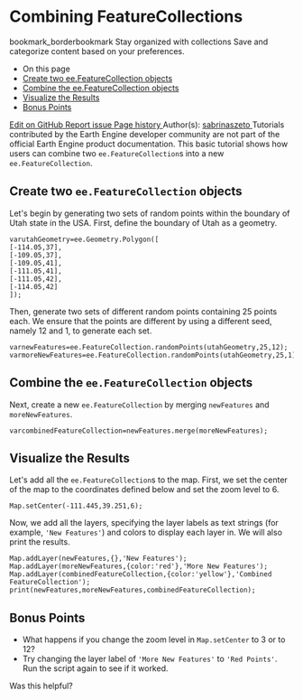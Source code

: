  
#  Combining FeatureCollections
bookmark_borderbookmark Stay organized with collections  Save and categorize content based on your preferences.
  * On this page
  * [Create two ee.FeatureCollection objects](https://developers.google.com/earth-engine/tutorials/community/combining-feature-collections#create_two_eefeaturecollection_objects)
  * [Combine the ee.FeatureCollection objects](https://developers.google.com/earth-engine/tutorials/community/combining-feature-collections#combine_the_eefeaturecollection_objects)
  * [Visualize the Results](https://developers.google.com/earth-engine/tutorials/community/combining-feature-collections#visualize_the_results)
  * [Bonus Points](https://developers.google.com/earth-engine/tutorials/community/combining-feature-collections#bonus_points)


[ Edit on GitHub ](https://github.com/google/earthengine-community/edit/master/tutorials/combining-feature-collections/index.md)
[ Report issue ](https://github.com/google/earthengine-community/issues/new?title=Issue%20with%20tutorials/combining-feature-collections/index.md&body=Issue%20Description)
[ Page history ](https://github.com/google/earthengine-community/commits/master/tutorials/combining-feature-collections/index.md)
Author(s): [ sabrinaszeto ](https://github.com/sabrinaszeto)
Tutorials contributed by the Earth Engine developer community are not part of the official Earth Engine product documentation. 
This basic tutorial shows how users can combine two `ee.FeatureCollection`s into a new `ee.FeatureCollection`. 
## Create two `ee.FeatureCollection` objects
Let's begin by generating two sets of random points within the boundary of Utah state in the USA. First, define the boundary of Utah as a geometry.
```
varutahGeometry=ee.Geometry.Polygon([
[-114.05,37],
[-109.05,37],
[-109.05,41],
[-111.05,41],
[-111.05,42],
[-114.05,42]
]);

```

Then, generate two sets of different random points containing 25 points each. We ensure that the points are different by using a different seed, namely 12 and 1, to generate each set.
```
varnewFeatures=ee.FeatureCollection.randomPoints(utahGeometry,25,12);
varmoreNewFeatures=ee.FeatureCollection.randomPoints(utahGeometry,25,1);

```

## Combine the `ee.FeatureCollection` objects
Next, create a new `ee.FeatureCollection` by merging `newFeatures` and `moreNewFeatures`.
```
varcombinedFeatureCollection=newFeatures.merge(moreNewFeatures);

```

## Visualize the Results
Let's add all the `ee.FeatureCollection`s to the map. First, we set the center of the map to the coordinates defined below and set the zoom level to 6.
```
Map.setCenter(-111.445,39.251,6);

```

Now, we add all the layers, specifying the layer labels as text strings (for example, `'New Features'`) and colors to display each layer in. We will also print the results.
```
Map.addLayer(newFeatures,{},'New Features');
Map.addLayer(moreNewFeatures,{color:'red'},'More New Features');
Map.addLayer(combinedFeatureCollection,{color:'yellow'},'Combined FeatureCollection');
print(newFeatures,moreNewFeatures,combinedFeatureCollection);

```

## Bonus Points
  * What happens if you change the zoom level in `Map.setCenter` to 3 or to 12?
  * Try changing the layer label of `'More New Features'` to `'Red Points'`. Run the script again to see if it worked.


Was this helpful?
